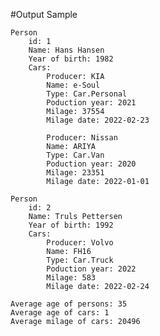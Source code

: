 #Output Sample

    Person
        id: 1
        Name: Hans Hansen
        Year of birth: 1982
        Cars:
            Producer: KIA
            Name: e-Soul
            Type: Car.Personal
            Poduction year: 2021
            Milage: 37554
            Milage date: 2022-02-23

            Producer: Nissan
            Name: ARIYA
            Type: Car.Van
            Poduction year: 2020
            Milage: 23351
            Milage date: 2022-01-01
    
    Person
        id: 2
        Name: Truls Pettersen
        Year of birth: 1992
        Cars:
            Producer: Volvo
            Name: FH16
            Type: Car.Truck
            Poduction year: 2022
            Milage: 583
            Milage date: 2022-02-24
    
    Average age of persons: 35
    Average age of cars: 1
    Average milage of cars: 20496
